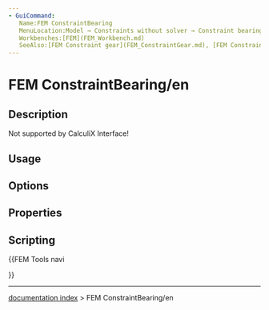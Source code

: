 ```yaml
---
- GuiCommand:
   Name:FEM ConstraintBearing
   MenuLocation:Model → Constraints without solver → Constraint bearing
   Workbenches:[FEM](FEM_Workbench.md)
   SeeAlso:[FEM Constraint gear](FEM_ConstraintGear.md), [FEM Constraint pulley](FEM_ConstraintPulley.md)
---
```


# FEM ConstraintBearing/en

## Description

Not supported by CalculiX Interface!

## Usage

## Options

## Properties

## Scripting





{{FEM Tools navi

}}

---
[documentation index](../README.md) > FEM ConstraintBearing/en

